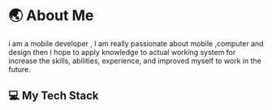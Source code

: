 # 🌏 About Me
i am a mobile developer , I am really passionate about mobile ,computer and design then I hope to apply knowledge to actual working system for increase the skills, abilities, experience, and improved myself to work in the future.

## 💻 My Tech Stack
